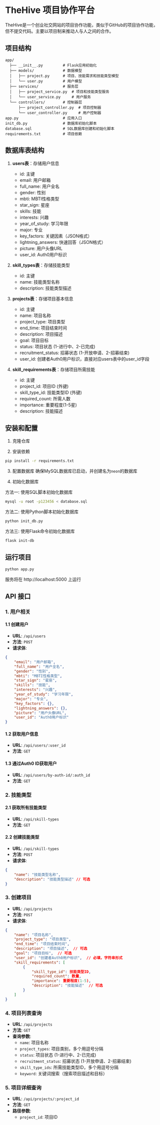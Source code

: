 # TheHive 项目协作平台

TheHive是一个创业社交网站的项目协作功能，类似于GitHub的项目协作功能，但不提交代码。主要以项目制来推动人与人之间的合作。

## 项目结构

```
app/
  ├── __init__.py         # Flask应用初始化
  ├── models/             # 数据模型
  │   ├── project.py      # 项目、技能需求和技能类型模型
  │   └── user.py         # 用户模型
  ├── services/           # 服务层
  │   ├── project_service.py  # 项目和技能类型服务
  │   └── user_service.py     # 用户服务
  └── controllers/        # 控制器层
      ├── project_controller.py  # 项目控制器
      └── user_controller.py     # 用户控制器
app.py                    # 应用入口
init_db.py                # 数据库初始化脚本
database.sql              # SQL数据库创建和初始化脚本
requirements.txt          # 项目依赖
```

## 数据库表结构

1. **users表**：存储用户信息
   - id: 主键
   - email: 用户邮箱
   - full_name: 用户全名
   - gender: 性别
   - mbti: MBTI性格类型
   - star_sign: 星座
   - skills: 技能
   - interests: 兴趣
   - year_of_study: 学习年限
   - major: 专业
   - key_factors: 关键因素（JSON格式）
   - lightning_answers: 快速回答（JSON格式）
   - picture: 用户头像URL
   - user_id: Auth0用户标识

2. **skill_types表**：存储技能类型
   - id: 主键
   - name: 技能类型名称
   - description: 技能类型描述

3. **projects表**：存储项目基本信息
   - id: 主键
   - name: 项目名称
   - project_type: 项目类型
   - end_time: 项目结束时间
   - description: 项目描述
   - goal: 项目目标
   - status: 项目状态 (1-进行中、2-已完成)
   - recruitment_status: 招募状态 (1-开放申请、2-招募结束)
   - user_id: 创建者Auth0用户标识，直接对应users表中的user_id字段

4. **skill_requirements表**：存储项目所需技能
   - id: 主键
   - project_id: 项目ID (外键)
   - skill_type_id: 技能类型ID (外键)
   - required_count: 所需人数
   - importance: 重要程度(1-5星)
   - description: 技能描述

## 安装和配置

1. 克隆仓库

2. 安装依赖
```bash
pip install -r requirements.txt
```

3. 配置数据库
确保MySQL数据库已启动，并创建名为`neon`的数据库

4. 初始化数据库

方法一: 使用SQL脚本初始化数据库
```bash
mysql -u root -p123456 < database.sql
```

方法二: 使用Python脚本初始化数据库
```bash
python init_db.py
```

方法三: 使用Flask命令初始化数据库
```bash
flask init-db
```

## 运行项目
```bash
python app.py
```

服务将在 http://localhost:5000 上运行

## API 接口

### 1. 用户相关

#### 1.1 创建用户
- **URL**: `/api/users`
- **方法**: `POST`
- **请求体**:
```json
{
    "email": "用户邮箱",
    "full_name": "用户全名",
    "gender": "性别",
    "mbti": "MBTI性格类型",
    "star_sign": "星座",
    "skills": "技能",
    "interests": "兴趣",
    "year_of_study": "学习年限",
    "major": "专业",
    "key_factors": {},
    "lightning_answers": {},
    "picture": "用户头像URL",
    "user_id": "Auth0用户标识"
}
```

#### 1.2 获取用户信息
- **URL**: `/api/users/:user_id`
- **方法**: `GET`

#### 1.3 通过Auth0 ID获取用户
- **URL**: `/api/users/by-auth-id/:auth_id`
- **方法**: `GET`

### 2. 技能类型

#### 2.1 获取所有技能类型
- **URL**: `/api/skill-types`
- **方法**: `GET`

#### 2.2 创建技能类型
- **URL**: `/api/skill-types`
- **方法**: `POST`
- **请求体**:
```json
{
    "name": "技能类型名称",
    "description": "技能类型描述" // 可选
}
```

### 3. 创建项目

- **URL**: `/api/projects`
- **方法**: `POST`
- **请求体**:
```json
{
    "name": "项目名称",
    "project_type": "项目类型",
    "end_time": "项目结束时间",
    "description": "项目描述",  // 可选
    "goal": "项目目标",  // 可选
    "user_id": "创建者Auth0用户标识",  // 必填，字符串形式
    "skill_requirements": [
        {
            "skill_type_id": 技能类型ID,
            "required_count": 数量,
            "importance": 重要程度(1-5),
            "description": "技能描述"  // 可选
        }
    ]
}
```

### 4. 项目列表查询

- **URL**: `/api/projects`
- **方法**: `GET`
- **查询参数**:
  - `name`: 项目名称
  - `project_types`: 项目类别，多个用逗号分隔
  - `status`: 项目状态 (1-进行中、2-已完成)
  - `recruitment_status`: 招募状态 (1-开放申请、2-招募结束)
  - `skill_type_ids`: 所需技能类型ID，多个用逗号分隔
  - `keyword`: 关键词搜索（搜索项目描述和目标）

### 5. 项目详细查询

- **URL**: `/api/projects/:project_id`
- **方法**: `GET`
- **路径参数**:
  - `project_id`: 项目ID 